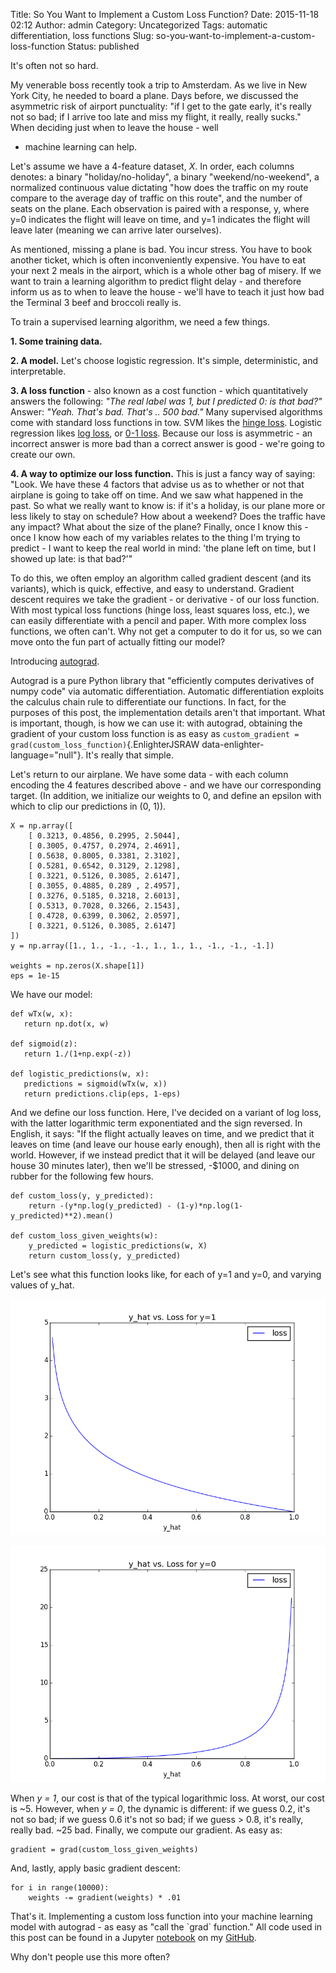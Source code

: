 Title: So You Want to Implement a Custom Loss Function?
Date: 2015-11-18 02:12
Author: admin
Category: Uncategorized
Tags: automatic differentiation, loss functions
Slug: so-you-want-to-implement-a-custom-loss-function
Status: published

It's often not so hard.

My venerable boss recently took a trip to Amsterdam. As we live in New
York City, he needed to board a plane. Days before, we discussed the
asymmetric risk of airport punctuality: "if I get to the gate early,
it's really not so bad; if I arrive too late and miss my flight, it
really, really sucks." When deciding just when to leave the house - well
- machine learning can help.

Let's assume we have a 4-feature dataset, *X*. In order, each columns
denotes: a binary "holiday/no-holiday", a binary "weekend/no-weekend", a
normalized continuous value dictating "how does the traffic on my route
compare to the average day of traffic on this route", and the number of
seats on the plane. Each observation is paired with a response, y, where
y=0 indicates the flight will leave on time, and y=1 indicates the
flight will leave later (meaning we can arrive later ourselves).

As mentioned, missing a plane is bad. You incur stress. You have to book
another ticket, which is often inconveniently expensive. You have to eat
your next 2 meals in the airport, which is a whole other bag of misery.
If we want to train a learning algorithm to predict flight delay - and
therefore inform us as to when to leave the house - we'll have to teach
it just how bad the Terminal 3 beef and broccoli really is.

To train a supervised learning algorithm, we need a few things.

**1. Some training data.**

**2. A model.** Let's choose logistic regression. It's simple,
deterministic, and interpretable.

**3. A loss function** - also known as a cost function - which
quantitatively answers the following: *"The real label was 1, but I
predicted 0: is that bad?"* Answer: *"Yeah. That's bad. That's .. 500
bad."* Many supervised algorithms come with standard loss functions in
tow. SVM likes the [hinge
loss](https://en.wikipedia.org/wiki/Hinge_loss). Logistic regression
likes [log loss](https://www.kaggle.com/wiki/MultiClassLogLoss), or [0-1
loss](https://en.wikipedia.org/wiki/Loss_function#0-1_loss_function).
Because our loss is asymmetric - an incorrect answer is more bad than a
correct answer is good - we're going to create our own.

**4. A way to optimize our loss function.** This is just a fancy way of
saying: "Look. We have these 4 factors that advise us as to whether or
not that airplane is going to take off on time. And we saw what happened
in the past. So what we really want to know is: if it's a holiday, is
our plane more or less likely to stay on schedule? How about a weekend?
Does the traffic have any impact? What about the size of the plane?
Finally, once I know this - once I know how each of my variables relates
to the thing I'm trying to predict - I want to keep the real world in
mind: 'the plane left on time, but I showed up late: is that bad?'"

To do this, we often employ an algorithm called gradient descent (and
its variants), which is quick, effective, and easy to understand.
Gradient descent requires we take the gradient - or derivative - of our
loss function. With most typical loss functions (hinge loss, least
squares loss, etc.), we can easily differentiate with a pencil and
paper. With more complex loss functions, we often can't. Why not get a
computer to do it for us, so we can move onto the fun part of actually
fitting our model?

Introducing [autograd](https://github.com/HIPS/autograd).

Autograd is a pure Python library that "efficiently computes derivatives
of numpy code" via automatic differentiation. Automatic differentiation
exploits the calculus chain rule to differentiate our functions. In
fact, for the purposes of this post, the implementation details aren't
that important. What is important, though, is how we can use it: with
autograd, obtaining the gradient of your custom loss function is as easy
as `custom_gradient = grad(custom_loss_function)`{.EnlighterJSRAW
data-enlighter-language="null"}. It's really that simple.

Let's return to our airplane. We have some data - with each column
encoding the 4 features described above - and we have our corresponding
target. (In addition, we initialize our weights to 0, and define an
epsilon with which to clip our predictions in (0, 1)).

``` {.EnlighterJSRAW data-enlighter-language="null"}
X = np.array([
    [ 0.3213, 0.4856, 0.2995, 2.5044],
    [ 0.3005, 0.4757, 0.2974, 2.4691],
    [ 0.5638, 0.8005, 0.3381, 2.3102],
    [ 0.5281, 0.6542, 0.3129, 2.1298],
    [ 0.3221, 0.5126, 0.3085, 2.6147],
    [ 0.3055, 0.4885, 0.289 , 2.4957],
    [ 0.3276, 0.5185, 0.3218, 2.6013],
    [ 0.5313, 0.7028, 0.3266, 2.1543],
    [ 0.4728, 0.6399, 0.3062, 2.0597],
    [ 0.3221, 0.5126, 0.3085, 2.6147]
])
y = np.array([1., 1., -1., -1., 1., 1., 1., -1., -1., -1.])

weights = np.zeros(X.shape[1])
eps = 1e-15
```

We have our model:

``` {.EnlighterJSRAW data-enlighter-theme="beyond"}
def wTx(w, x):
   return np.dot(x, w)

def sigmoid(z):
   return 1./(1+np.exp(-z))

def logistic_predictions(w, x):
   predictions = sigmoid(wTx(w, x))
   return predictions.clip(eps, 1-eps)
```

And we define our loss function. Here, I've decided on a variant of log
loss, with the latter logarithmic term exponentiated and the sign
reversed. In English, it says: "If the flight actually leaves on time,
and we predict that it leaves on time (and leave our house early
enough), then all is right with the world. However, if we instead
predict that it will be delayed (and leave our house 30 minutes later),
then we'll be stressed, -\$1000, and dining on rubber for the following
few hours.

``` {.EnlighterJSRAW data-enlighter-language="null"}
def custom_loss(y, y_predicted):
    return -(y*np.log(y_predicted) - (1-y)*np.log(1-y_predicted)**2).mean()

def custom_loss_given_weights(w):
    y_predicted = logistic_predictions(w, X)
    return custom_loss(y, y_predicted)
```

Let's see what this function looks like, for each of y=1 and y=0, and
varying values of y\_hat.

![y\_equals\_1](figures/y_equals_1.png)

![y\_equals\_0](figures/y_equals_0.png)

When *y = 1*, our cost is that of the typical logarithmic loss. At
worst, our cost is \~5. However, when *y = 0*, the dynamic is different:
if we guess 0.2, it's not so bad; if we guess 0.6 it's not so bad; if we
guess &gt; 0.8, it's really, really bad. \~25 bad. Finally, we compute
our gradient. As easy as:

``` {.EnlighterJSRAW data-enlighter-language="null"}
gradient = grad(custom_loss_given_weights)
```

And, lastly, apply basic gradient descent:

``` {.EnlighterJSRAW data-enlighter-language="null"}
for i in range(10000):
    weights -= gradient(weights) * .01
```

That's it. Implementing a custom loss function into your machine
learning model with autograd - as easy as "call the \`grad\` function."
All code used in this post can be found in a Jupyter
[notebook](http://nbviewer.ipython.org/github/cavaunpeu/automatic-differentiation/blob/master/automatic_differentiation.ipynb)
on my [GitHub](https://github.com/cavaunpeu).

Why don't people use this more often?
